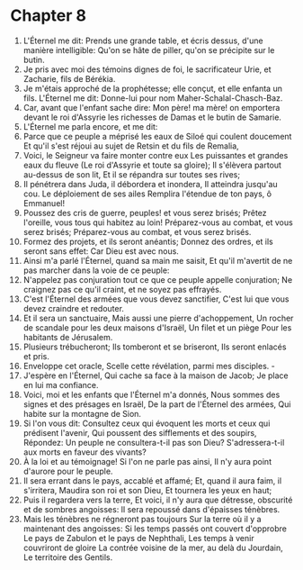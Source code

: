# Chapter 8

1. L'Éternel me dit: Prends une grande table, et écris dessus, d'une manière intelligible: Qu'on se hâte de piller, qu'on se précipite sur le butin.
2. Je pris avec moi des témoins dignes de foi, le sacrificateur Urie, et Zacharie, fils de Bérékia.
3. Je m'étais approché de la prophétesse; elle conçut, et elle enfanta un fils. L'Éternel me dit: Donne-lui pour nom Maher-Schalal-Chasch-Baz.
4. Car, avant que l'enfant sache dire: Mon père! ma mère! on emportera devant le roi d'Assyrie les richesses de Damas et le butin de Samarie.
5. L'Éternel me parla encore, et me dit:
6. Parce que ce peuple a méprisé les eaux de Siloé qui coulent doucement Et qu'il s'est réjoui au sujet de Retsin et du fils de Remalia,
7. Voici, le Seigneur va faire monter contre eux Les puissantes et grandes eaux du fleuve (Le roi d'Assyrie et toute sa gloire); Il s'élèvera partout au-dessus de son lit, Et il se répandra sur toutes ses rives;
8. Il pénétrera dans Juda, il débordera et inondera, Il atteindra jusqu'au cou. Le déploiement de ses ailes Remplira l'étendue de ton pays, ô Emmanuel!
9. Poussez des cris de guerre, peuples! et vous serez brisés; Prêtez l'oreille, vous tous qui habitez au loin! Préparez-vous au combat, et vous serez brisés; Préparez-vous au combat, et vous serez brisés.
10. Formez des projets, et ils seront anéantis; Donnez des ordres, et ils seront sans effet: Car Dieu est avec nous.
11. Ainsi m'a parlé l'Éternel, quand sa main me saisit, Et qu'il m'avertit de ne pas marcher dans la voie de ce peuple:
12. N'appelez pas conjuration tout ce que ce peuple appelle conjuration; Ne craignez pas ce qu'il craint, et ne soyez pas effrayés.
13. C'est l'Éternel des armées que vous devez sanctifier, C'est lui que vous devez craindre et redouter.
14. Et il sera un sanctuaire, Mais aussi une pierre d'achoppement, Un rocher de scandale pour les deux maisons d'Israël, Un filet et un piège Pour les habitants de Jérusalem.
15. Plusieurs trébucheront; Ils tomberont et se briseront, Ils seront enlacés et pris.
16. Enveloppe cet oracle, Scelle cette révélation, parmi mes disciples. -
17. J'espère en l'Éternel, Qui cache sa face à la maison de Jacob; Je place en lui ma confiance.
18. Voici, moi et les enfants que l'Éternel m'a donnés, Nous sommes des signes et des présages en Israël, De la part de l'Éternel des armées, Qui habite sur la montagne de Sion.
19. Si l'on vous dit: Consultez ceux qui évoquent les morts et ceux qui prédisent l'avenir, Qui poussent des sifflements et des soupirs, Répondez: Un peuple ne consultera-t-il pas son Dieu? S'adressera-t-il aux morts en faveur des vivants?
20. À la loi et au témoignage! Si l'on ne parle pas ainsi, Il n'y aura point d'aurore pour le peuple.
21. Il sera errant dans le pays, accablé et affamé; Et, quand il aura faim, il s'irritera, Maudira son roi et son Dieu, Et tournera les yeux en haut;
22. Puis il regardera vers la terre, Et voici, il n'y aura que détresse, obscurité et de sombres angoisses: Il sera repoussé dans d'épaisses ténèbres.
23. Mais les ténèbres ne régneront pas toujours Sur la terre où il y a maintenant des angoisses: Si les temps passés ont couvert d'opprobre Le pays de Zabulon et le pays de Nephthali, Les temps à venir couvriront de gloire La contrée voisine de la mer, au delà du Jourdain, Le territoire des Gentils.

